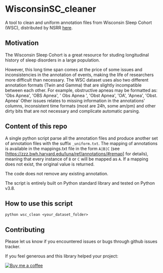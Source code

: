 # WisconsinSC_cleaner
A tool to clean and uniform annotation files from Wisconsin Sleep Cohort (WSC), distributed by NSRR [here](https://sleepdata.org/datasets/wsc).

## Motivation
The Wisconsin Sleep Cohort is a great resource for studing longitudinal history of sleep disorders in a large population.

However, this long time span comes at the price of some issues and inconsistencies in the annotation of events, making the life of researchers more difficult than necessary.
The WSC dataset uses also two different annotation formats (Twin and Gamma) that are slightly incompatible between each other.
For example, obstructive apneas may be formatted as: 'Obs Apnea', 'OBS Apnea', ' Obs Apnea ', 'Obst Apnea', 'OA', 'Apnea', 'Obst. Apnea'
Other issues relates to missing information in the annotations' columns, inconsistent time formats (most are 24h, some am/pm) and other dirty bits that are not necessary and complicate automatic parsing.

## Content of this repo
A single python script parse all the annotation files and produce another set of annotation files with the suffix `_uniform.txt`.
The mapping of annotations is available in the mappings.txt file in the form `A|B|C` (see [https://zzz.bwh.harvard.edu/luna/ref/annotations/#remap] for details), meaning that every instance of `B` or `C` will be mapped as `A`. If a mapping does not exist, the original value is returned.

The code does not remove any existing annotation.

The script is entirely built on Python standard library and tested on Python v3.8.

## How to use this script
`python wsc_clean <your_dataset_folder>`

## Contributing
Please let us know if you encountered issues or bugs through github issues tracker.

If you feel generous and this library helped your project:

[![Buy me a coffee][buymeacoffee-shield]][buymeacoffee]

[buymeacoffee]: https://www.buymeacoffee.com/u2Vb3kO
[buymeacoffee-shield]: https://www.buymeacoffee.com/assets/img/custom_images/orange_img.png
